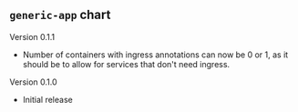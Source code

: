 ## `generic-app` chart

Version 0.1.1

- Number of containers with ingress annotations can now be 0 or 1, as it should be to allow for services
  that don't need ingress.

Version 0.1.0

- Initial release
